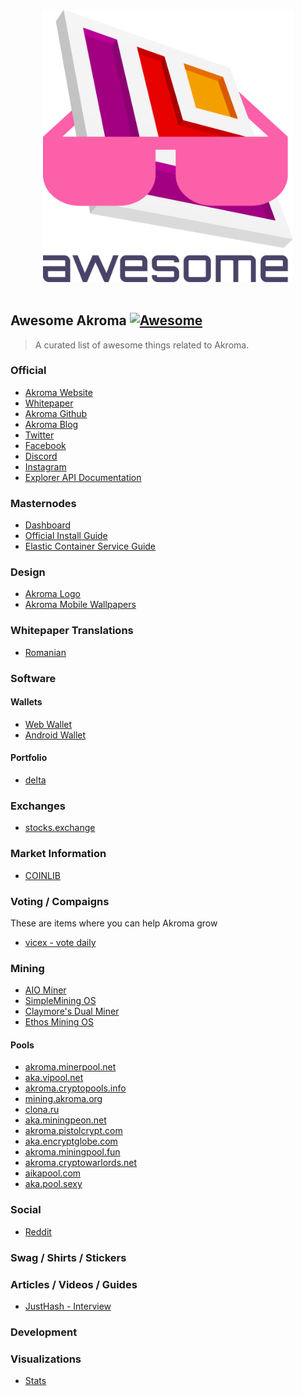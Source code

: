 <p align="center">
  <br>
  <img width="400" src="./akroma-awesome.svg" alt="logo of awesome-akroma repository">
  <br>
  <br>
</p>

## Awesome Akroma [![Awesome](https://cdn.rawgit.com/sindresorhus/awesome/d7305f38d29fed78fa85652e3a63e154dd8e8829/media/badge.svg)](https://github.com/sindresorhus/awesome)

> A curated list of awesome things related to Akroma.

### Official
- [Akroma Website](https://akroma.io/)
- [Whitepaper](http://bit.ly/2EMQ4E4)
- [Akroma Github](https://github.com/akroma-project/)
- [Akroma Blog](https://medium.com/akroma)
- [Twitter](https://twitter.com/akroma_io/)
- [Facebook](https://www.facebook.com/AkromaIO/)
- [Discord](https://discordapp.com/invite/KWC8wtT)
- [Instagram](https://instagram.com/akroma.io)
- [Explorer API Documentation](https://api.akroma.io/docs)

### Masternodes
- [Dashboard](https://dashboard.akroma.io)
- [Official Install Guide](http://bit.ly/2FHk2x6)
- [Elastic Container Service Guide](https://gist.github.com/p-s-dev/b417b1077553f66e4fe4b0bbc21d107e)

### Design
- [Akroma Logo](http://bit.ly/akroma-logo)
- [Akroma Mobile Wallpapers](http://bit.ly/akroma-mobile-wallpapers-01)

### Whitepaper Translations
- [Romanian](https://docs.google.com/document/d/13wSsvkiN0RXPY0gpgrDyqJ56uFv-XjplyZFcOwFqoF0)

### Software

#### Wallets
- [Web Wallet](https://wallet.akroma.io/)
- [Android Wallet](https://play.google.com/store/apps/details?id=com.wallet.crypto.akroma&hl=en)

#### Portfolio
- [delta](https://getdelta.io/)

### Exchanges
- [stocks.exchange](https://stocks.exchange/trade/AKA/BTC)

### Market Information
- [COINLIB](https://coinlib.io/coin/AKA/Akroma)

### Voting / Compaigns
These are items where you can help Akroma grow
- [vicex - vote daily](https://acc.vicex.io/acc/listing)

### Mining
- [AIO Miner](https://aiominer.com/)
- [SimpleMining OS](https://simplemining.net/)
- [Claymore's Dual Miner](https://bitcointalk.org/index.php?topic=1433925.0)
- [Ethos Mining OS](http://ethosdistro.com)

#### Pools
- [akroma.minerpool.net](http://akroma.minerpool.net)
- [aka.vipool.net](http://aka.vipool.net)
- [akroma.cryptopools.info](http://akroma.cryptopools.info)
- [mining.akroma.org](http://mining.akroma.org)
- [clona.ru](http://clona.ru)
- [aka.miningpeon.net](http://aka.miningpeon.net)
- [akroma.pistolcrypt.com](http://akroma.pistolcrypt.com)
- [aka.encryptglobe.com](http://aka.encryptglobe.com)
- [akroma.miningpool.fun](http://akroma.miningpool.fun)
- [akroma.cryptowarlords.net](http://akroma.cryptowarlords.net)
- [aikapool.com](http://aikapool.com)
- [aka.pool.sexy](http://aka.pool.sexy)

### Social
- [Reddit](https://reddit.com/r/akroma_io/)

### Swag / Shirts / Stickers

### Articles / Videos / Guides
- [JustHash - Interview](https://justhash.me/interview-with-a-developer-eric-polerecky-founder-of-akroma/)

### Development

### Visualizations
- [Stats](http://stats.akroma.io/)
